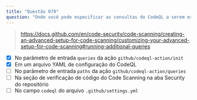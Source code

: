 ```yaml
---
title: "Questão 079"
question: "Onde você pode especificar as consultas do CodeQL a serem executadas em um workflow do GitHub Actions? (Escolha duas.)"
---
```


> https://docs.github.com/en/code-security/code-scanning/creating-an-advanced-setup-for-code-scanning/customizing-your-advanced-setup-for-code-scanning#running-additional-queries
- [x] No parâmetro de entrada `queries` da ação `github/codeql-action/init`
- [x] Em um arquivo YAML de configuração do CodeQL
- [ ] No parâmetro de entrada `paths` da ação `github/codeql-action/queries`
- [ ] Na seção de verificação de código do Code Scanning na aba Security do repositório
- [ ] No campo `codeql` do arquivo `.github/settings.yml`

